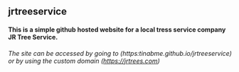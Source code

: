 ## jrtreeservice

#### This is a simple github hosted website for a local tress service company JR Tree Service.


###### The site can be accessed by going to (https:tinabme.github.io/jrtreeservice) or by using the custom domain (https://jrtrees.com)



